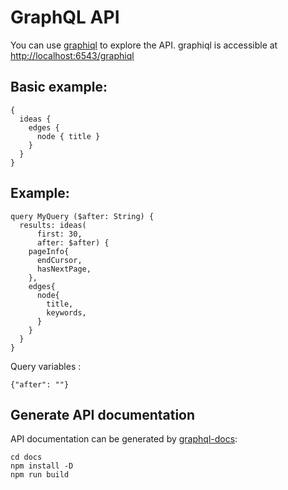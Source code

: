 # GraphQL API

You can use [graphiql](https://github.com/graphql/graphiql) to explore the API.
graphiql is accessible at [http://localhost:6543/graphiql](http://localhost:6543/graphiql)

## Basic example:

    {
      ideas {
        edges {
          node { title }
        }
      }
    }

## Example:

    query MyQuery ($after: String) {
      results: ideas(
          first: 30,
          after: $after) {
        pageInfo{
          endCursor,
          hasNextPage,
        },
        edges{
          node{
            title,
            keywords,
          }
        }
      }
    }

Query variables :

    {"after": ""}

## Generate API documentation

API documentation can be generated by [graphql-docs](https://github.com/mhallin/graphql-docs/):

    cd docs
    npm install -D
    npm run build
